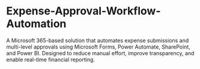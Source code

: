 # Expense-Approval-Workflow-Automation
A Microsoft 365-based solution that automates expense submissions and multi-level approvals using Microsoft Forms, Power Automate, SharePoint, and Power BI. Designed to reduce manual effort, improve transparency, and enable real-time financial reporting.
